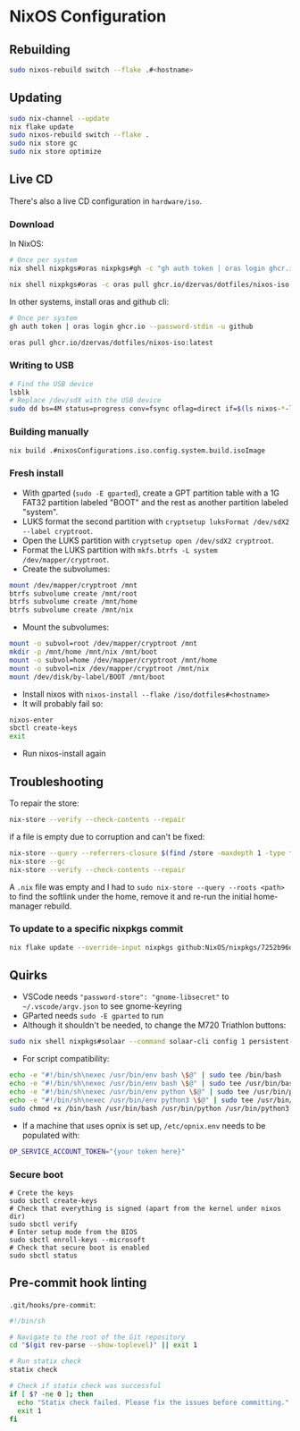 # NixOS Configuration

## Rebuilding

```bash
sudo nixos-rebuild switch --flake .#<hostname>
```

## Updating

```bash
sudo nix-channel --update
nix flake update
sudo nixos-rebuild switch --flake .
sudo nix store gc
sudo nix store optimize
```

## Live CD

There's also a live CD configuration in `hardware/iso`.

### Download

In NixOS:

```bash
# Once per system
nix shell nixpkgs#oras nixpkgs#gh -c "gh auth token | oras login ghcr.io --password-stdin -u github"

nix shell nixpkgs#oras -c oras pull ghcr.io/dzervas/dotfiles/nixos-iso:latest
```

In other systems, install oras and github cli:

```bash
# Once per system
gh auth token | oras login ghcr.io --password-stdin -u github

oras pull ghcr.io/dzervas/dotfiles/nixos-iso:latest
```

### Writing to USB

```bash
# Find the USB device
lsblk
# Replace /dev/sdX with the USB device
sudo dd bs=4M status=progress conv=fsync oflag=direct if=$(ls nixos-*-linux.iso) of=/dev/sdX
```

### Building manually

```bash
nix build .#nixosConfigurations.iso.config.system.build.isoImage
```

### Fresh install

- With gparted (`sudo -E gparted`), create a GPT partition table with a 1G FAT32 partition labeled "BOOT" and the rest as another partition labeled "system".
- LUKS format the second partition with `cryptsetup luksFormat /dev/sdX2 --label cryptroot`.
- Open the LUKS partition with `cryptsetup open /dev/sdX2 cryptroot`.
- Format the LUKS partition with `mkfs.btrfs -L system /dev/mapper/cryptroot`.
- Create the subvolumes:

```bash
mount /dev/mapper/cryptroot /mnt
btrfs subvolume create /mnt/root
btrfs subvolume create /mnt/home
btrfs subvolume create /mnt/nix
```

- Mount the subvolumes:

```bash
mount -o subvol=root /dev/mapper/cryptroot /mnt
mkdir -p /mnt/home /mnt/nix /mnt/boot
mount -o subvol=home /dev/mapper/cryptroot /mnt/home
mount -o subvol=nix /dev/mapper/cryptroot /mnt/nix
mount /dev/disk/by-label/BOOT /mnt/boot
```

- Install nixos with `nixos-install --flake /iso/dotfiles#<hostname>`
- It will probably fail so:

```bash
nixos-enter
sbctl create-keys
exit
```

- Run nixos-install again

## Troubleshooting

To repair the store:

```bash
nix-store --verify --check-contents --repair
```

if a file is empty due to corruption and can't be fixed:

```bash
nix-store --query --referrers-closure $(find /store -maxdepth 1 -type f -name '*.drv' -size 0) | xargs nix-store --delete --ignore-liveness
nix-store --gc
nix-store --verify --check-contents --repair
```

A `.nix` file was empty and I had to `sudo nix-store --query --roots <path>`
to find the softlink under the home, remove it and re-run the initial home-manager
rebuild.

### To update to a specific nixpkgs commit

```bash
nix flake update --override-input nixpkgs github:NixOS/nixpkgs/7252b96d60dc2ccf3971e436811cfce42b258669
```

## Quirks

- VSCode needs `"password-store": "gnome-libsecret"` to `~/.vscode/argv.json` to see gnome-keyring
- GParted needs `sudo -E gparted` to run
- Although it shouldn't be needed, to change the M720 Triathlon buttons:

```bash
sudo nix shell nixpkgs#solaar --command solaar-cli config 1 persistent-remappable-keys "MultiPlatform Gesture Button" "F14"
```

- For script compatibility:

```bash
echo -e "#!/bin/sh\nexec /usr/bin/env bash \$@" | sudo tee /bin/bash
echo -e "#!/bin/sh\nexec /usr/bin/env bash \$@" | sudo tee /usr/bin/bash
echo -e "#!/bin/sh\nexec /usr/bin/env python \$@" | sudo tee /usr/bin/python
echo -e "#!/bin/sh\nexec /usr/bin/env python3 \$@" | sudo tee /usr/bin/python3
sudo chmod +x /bin/bash /usr/bin/bash /usr/bin/python /usr/bin/python3
```

- If a machine that uses opnix is set up, `/etc/opnix.env` needs to be populated with:

```bash
OP_SERVICE_ACCOUNT_TOKEN="{your token here}"
```

### Secure boot

```fish
# Crete the keys
sudo sbctl create-keys
# Check that everything is signed (apart from the kernel under nixos dir)
sudo sbctl verify
# Enter setup mode from the BIOS
sudo sbctl enroll-keys --microsoft
# Check that secure boot is enabled
sudo sbctl status
```

## Pre-commit hook linting

`.git/hooks/pre-commit`:

```bash
#!/bin/sh

# Navigate to the root of the Git repository
cd "$(git rev-parse --show-toplevel)" || exit 1

# Run statix check
statix check

# Check if statix check was successful
if [ $? -ne 0 ]; then
  echo "Statix check failed. Please fix the issues before committing."
  exit 1
fi
```
